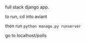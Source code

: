 full stack django app.

to run, cd into aviant

then run `python manage.py runserver`

go to localhost/polls